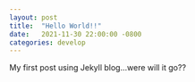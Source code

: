 ```yaml
---
layout: post
title:  "Hello World!!"
date:   2021-11-30 22:00:00 -0800
categories: develop
---
```

My first post using Jekyll blog...were will it go??


